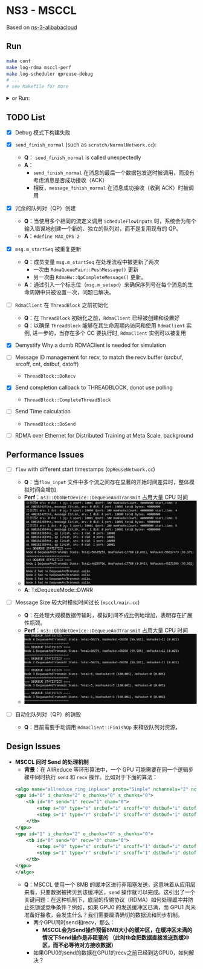 # NS3 - MSCCL

Based on [ns-3-alibabacloud](https://github.com/aliyun/ns-3-alibabacloud)

## Run

```bash
make conf
make log-rdma msccl-perf
make log-scheduler qpreuse-debug
# ...
# see Makefile for more
```

<details>

<summary>or Run:</summary>


```bash
./ns3 configure -d default --enable-examples --disable-mtp

# RdmaClient run in Operations Mode: Add a set of options to configure the simulation
NS_LOG="RdmaClient=all|prefix_all:RdmaDriver=info|prefix_all:RdmaHw=info|prefix_all:RdmaQueuePair=info|prefix_all" \
./ns3 run 'scratch/OpSendRecv examples/my-rdma-test/config_1to1.sh'

# Allstack
NS_LOG="MSCCL=all|prefix_all:ThreadBlock=all|prefix_all:RdmaClient=info|prefix_all:RdmaDriver=info|prefix_all" \
./ns3 run 'scratch/msccl/main examples/allstack/config.sh'
```

Debug:
```bash
# ns3-msccl
./ns3 configure -d debug --enable-examples --disable-mtp
NS_LOG="" ./ns3 run 'scratch/msccl/main' --command-template='gdb --args %s examples/allstack/config.sh'

# QpReuseNetwork
./ns3 configure -d debug --enable-examples --disable-mtp
NS_LOG="" ./ns3 run 'scratch/QpReuseNetwork' --command-template='gdb --args %s examples/my-rdma-test/config_1to1.sh'
```

Perf:

```bash
# ns3-msccl
./ns3 configure -d debug --enable-examples --disable-mtp
./ns3 run 'scratch/msccl/main' --command-template='sudo perf record -F 99 -g %s examples/allstack/config.sh'
sudo perf script | ~/FlameGraph/stackcollapse-perf.pl | ~/FlameGraph/flamegraph.pl > ns3-msccl.svg

# QpReuseNetwork
./ns3 configure -d debug --enable-examples --disable-mtp
./ns3 run 'scratch/QpReuseNetwork' --command-template='sudo perf record -F 99 -g %s examples/my-rdma-test/config_1to1.sh'
sudo perf script | ~/FlameGraph/stackcollapse-perf.pl | ~/FlameGraph/flamegraph.pl > QpReuseNetwork.svg
```

</details>

## TODO List

- [x] Debug 模式下构建失败

- [x] `send_finish_normal` (such as `scratch/NormalNetwork.cc`):
    - **Q**： `send_finish_normal` is called unexpectedly
    - **A**：
        - `send_finish_normal` 在消息的最后一个数据包发送时被调用，而没有考虑消息是否成功接收（ACK）
        - 相反，`message_finish_normal` 在消息成功接收（收到 ACK）时被调用

- [x] 冗余的队列对（QP）创建
    - **Q**：当使用多个相同的流定义调用 `ScheduleFlowInputs` 时，系统会为每个输入错误地创建一个新的、独立的队列对，而不是复用现有的 QP。
    - **A**：`#define MAX_QPS 2`

- [x] `msg.m_startSeq` 被重复更新
    - **Q**：成员变量 `msg.m_startSeq` 在处理流程中被更新了两次
        - 一次由 `RdmaQueuePair::PushMessage()` 更新
        - 另一次由 `RdmaHw::QpCompleteMessage()` 更新。
    - **A**：通过引入一个标志位（`msg.m_setupd`）来确保序列号在每个消息的生命周期中只被设置一次，问题已解决。


- [ ] `RdmaClient` 在 `ThreadBlock` 之前初始化
    - **Q**：在 `ThreadBlock` 初始化之前，`RdmaClient` 已经被创建和设置好
    - **Q**：以确保 `ThreadBlock` 能够在其生命周期内访问和使用 `RdmaClient` 实例, 进一步的，当存在多个 CC 要执行时, `RdmaClient` 实例可以被复用
- [x] Demystify Why a dumb RDMAClient is needed for simulation
- [ ] Message ID management for recv, to match the recv buffer (srcbuf, srcoff, cnt, dstbuf, dstoff)
    - `ThreadBlock::DoRecv`
- [x] Send completion callback to THREADBLOCK, donot use polling
    - `ThreadBlock::CompleteThreadBlock`
- [ ] Send Time calculation
    - `ThreadBlock::DoSend`


- [ ] RDMA over Ethernet for Distributed Training at Meta Scale, background

## Performance Issues

- [ ] `flow` with different start timestamps (`QpReuseNetwork.cc`)
    - **Q**：当`flow_input` 文件中多个流之间存在显著的开始时间差异时，整体模拟时间会增加
    - **Perf**：`ns3::QbbNetDevice::DequeueAndTransmit` 占用大量 CPU 时间
    - ![image](.assets/QpReuse-DequeueAndTransmit.png)
    - **A**: TxDequeueMode::DWRR

- [ ] Message Size 较大时模拟时间过长 (`msccl/main.cc`)
    - **Q**：在处理大规模数据传输时，模拟时间不成比例地增加，表明存在扩展性瓶颈。
    - **Perf**：`ns3::QbbNetDevice::DequeueAndTransmit` 占用大量 CPU 时间
    - ![image](.assets/MSCCL-DequeueAndTransmit.png)

- [ ] 自动化队列对（QP）的销毁
    - **Q**：目前需要手动调用 `RdmaClient::FinishQp` 来释放队列对资源。


## Design Issues

- **MSCCL 同时 Send 的处理机制**
    - **背景**：在 AllReduce 等环形算法中，一个 GPU 可能需要在同一个逻辑步骤中同时执行 `send` 和 `recv` 操作。比如对于下面的算法：
    ```xml
    <algo name="allreduce_ring_inplace" proto="Simple" nchannels="2" nchunksperloop="2" ngpus="2" coll="allreduce" inplace="1" outofplace="0" minBytes="0" maxBytes="0">
    <gpu id="0" i_chunks="2" o_chunks="0" s_chunks="0">
        <tb id="0" send="1" recv="1" chan="0">
            <step s="0" type="s" srcbuf="i" srcoff="0" dstbuf="i" dstoff="0" cnt="1" depid="-1" deps="-1" hasdep="0"/>
            <step s="1" type="r" srcbuf="i" srcoff="0" dstbuf="i" dstoff="0" cnt="1" depid="-1" deps="-1" hasdep="0"/>
        </tb>
    </gpu>
    <gpu id="1" i_chunks="2" o_chunks="0" s_chunks="0">
        <tb id="0" send="0" recv="0" chan="0">
            <step s="0" type="s" srcbuf="i" srcoff="1" dstbuf="i" dstoff="1" cnt="1" depid="-1" deps="-1" hasdep="0"/>
            <step s="1" type="r" srcbuf="i" srcoff="1" dstbuf="i" dstoff="1" cnt="1" depid="-1" deps="-1" hasdep="0"/>
        </tb>
    </gpu>
    </algo>
    ```
    - **Q**：MSCCL 使用一个 8MB 的缓冲区进行非阻塞发送，这意味着从应用层来看，只要数据被拷贝到该缓冲区，`send` 操作就可以完成。这引出了一个关键问题：在这种机制下，底层的传输协议（RDMA）如何处理缓冲并防止死锁或竞争条件？例如，如果 GPU0 的发送缓冲区已满，而 GPU1 尚未准备好接收，会发生什么？我们需要厘清确切的数据流和同步机制。
        - 两个GPU同时send和recv，那么：
            - **MSCCL会为Send操作预留8MB大小的缓冲区，在缓冲区未满的情况下Send操作是非阻塞的 （此时tb会把数据直接发送到缓冲区，而不必等待对方接收数据）**
        - 如果GPU0的send的数据在GPU1的recv之前已经到达GPU0，如何解决？

